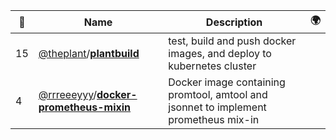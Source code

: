 |:star2: | Name | Description | 🌍|
|---|---|---|---|
|15|[@theplant](https://github.com/theplant)/[**plantbuild**](https://github.com/theplant/plantbuild)|test, build and push docker images, and deploy to kubernetes cluster||
|4|[@rrreeeyyy](https://github.com/rrreeeyyy)/[**docker-prometheus-mixin**](https://github.com/rrreeeyyy/docker-prometheus-mixin)|Docker image containing promtool, amtool and jsonnet to implement prometheus mix-in||

